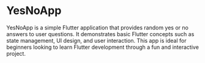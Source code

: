 # YesNoApp

YesNoApp is a simple Flutter application that provides random yes or no answers to user questions. It demonstrates basic Flutter concepts such as state management, UI design, and user interaction. This app is ideal for beginners looking to learn Flutter development through a fun and interactive project.